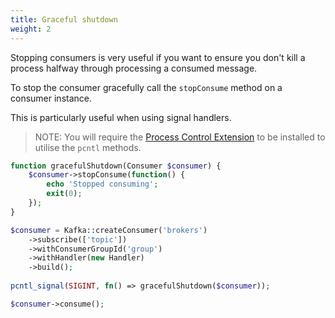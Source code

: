 ```yaml
---
title: Graceful shutdown
weight: 2
---
```


Stopping consumers is very useful if you want to ensure you don't kill a process halfway through processing a consumed message.

To stop the consumer gracefully call the `stopConsume` method on a consumer instance.

This is particularly useful when using signal handlers. 

>NOTE: You will require the [Process Control Extension](https://www.php.net/manual/en/book.pcntl.php) to be installed to utilise the `pcntl` methods.

```php
function gracefulShutdown(Consumer $consumer) {
    $consumer->stopConsume(function() {
        echo 'Stopped consuming';
        exit(0);
    });
}

$consumer = Kafka::createConsumer('brokers')
    ->subscribe(['topic'])
    ->withConsumerGroupId('group')
    ->withHandler(new Handler)
    ->build();
    
pcntl_signal(SIGINT, fn() => gracefulShutdown($consumer));

$consumer->consume();
```
